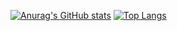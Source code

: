 

[![Anurag's GitHub stats](https://github-readme-stats.vercel.app/api?username=synthline&hide=stars,contribs&count_private=true&show_icons=true&theme=chartreuse-dark)](https://github.com/anuraghazra/github-readme-stats)
[![Top Langs](https://github-readme-stats.vercel.app/api/top-langs/?username=synthline&theme=chartreuse-dark)](https://github.com/anuraghazra/github-readme-stats)
